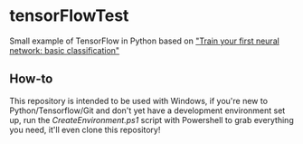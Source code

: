 # tensorFlowTest

Small example of TensorFlow in Python based on ["Train your first neural network: basic classification"](https://www.tensorflow.org/tutorials/keras/basic_classification)

## How-to

This repository is intended to be used with Windows, if you're new to Python/Tensorflow/Git and don't yet have a development environment set up,
run the *CreateEnvironment.ps1* script with Powershell to grab everything you need, it'll even clone this repository!